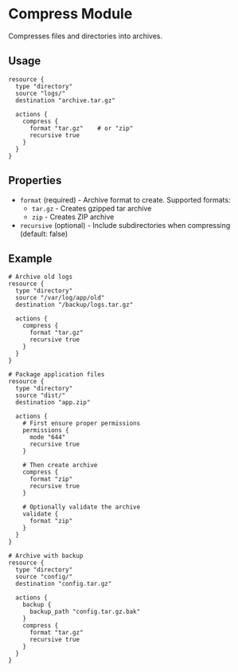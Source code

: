 # Compress Module

Compresses files and directories into archives.

## Usage

```
resource {
  type "directory"
  source "logs/"
  destination "archive.tar.gz"

  actions {
    compress {
      format "tar.gz"    # or "zip"
      recursive true
    }
  }
}
```

## Properties

- `format` (required) - Archive format to create. Supported formats:
  - `tar.gz` - Creates gzipped tar archive
  - `zip` - Creates ZIP archive
- `recursive` (optional) - Include subdirectories when compressing (default: false)

## Example

```
# Archive old logs
resource {
  type "directory"
  source "/var/log/app/old"
  destination "/backup/logs.tar.gz"

  actions {
    compress {
      format "tar.gz"
      recursive true
    }
  }
}

# Package application files
resource {
  type "directory"
  source "dist/"
  destination "app.zip"

  actions {
    # First ensure proper permissions
    permissions {
      mode "644"
      recursive true
    }

    # Then create archive
    compress {
      format "zip"
      recursive true
    }

    # Optionally validate the archive
    validate {
      format "zip"
    }
  }
}

# Archive with backup
resource {
  type "directory"
  source "config/"
  destination "config.tar.gz"

  actions {
    backup {
      backup_path "config.tar.gz.bak"
    }
    compress {
      format "tar.gz"
      recursive true
    }
  }
}
```
